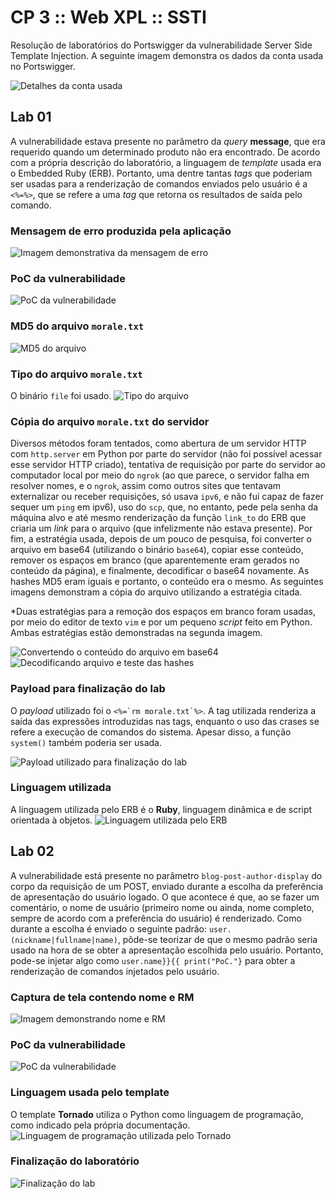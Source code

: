 # CP 3 :: Web XPL :: SSTI
Resolução de laboratórios do Portswigger da vulnerabilidade Server Side Template Injection. A seguinte imagem demonstra os dados da conta usada no Portswigger.

![Detalhes da conta usada](/imgs/0.png)

## Lab 01
A vulnerabilidade estava presente no parâmetro da *query* **message**, que era requerido quando um determinado produto não era encontrado. De acordo com a própria descrição do laboratório, a linguagem de *template* usada era o Embedded Ruby (ERB). Portanto, uma dentre tantas *tags* que poderiam ser usadas para a renderização de comandos enviados pelo usuário é a `<%=%>`, que se refere a uma *tag* que retorna os resultados de saída pelo comando. 

### Mensagem de erro produzida pela aplicação
![Imagem demonstrativa da mensagem de erro](/imgs/1.png)

### PoC da vulnerabilidade
![PoC da vulnerabilidade](/imgs/2.png)

### MD5 do arquivo `morale.txt`
![MD5 do arquivo](/imgs/3.png)

### Tipo do arquivo `morale.txt`
O binário `file` foi usado.
![Tipo do arquivo](/imgs/4.png)

### Cópia do arquivo `morale.txt` do servidor
Diversos métodos foram tentados, como abertura de um servidor HTTP com `http.server` em Python por parte do servidor (não foi possível acessar esse servidor HTTP criado), tentativa de requisição por parte do servidor ao computador local por meio do `ngrok` (ao que parece, o servidor falha em resolver nomes, e o `ngrok`, assim como outros sites que tentavam externalizar ou receber requisições, só usava `ipv6`, e não fui capaz de fazer sequer um `ping` em ipv6), uso do `scp`, que, no entanto, pede pela senha da máquina alvo e até mesmo renderização da função `link_to` do ERB que criaria um *link* para o arquivo (que infelizmente não estava presente). Por fim, a estratégia usada, depois de um pouco de pesquisa, foi converter o arquivo em base64 (utilizando o binário `base64`), copiar esse conteúdo, remover os espaços em branco (que aparentemente eram gerados no conteúdo da página), e finalmente, decodificar o base64 novamente. As hashes MD5 eram iguais e portanto, o conteúdo era o mesmo. As seguintes imagens demonstram a cópia do arquivo utilizando a estratégia citada.

*Duas estratégias para a remoção dos espaços em branco foram usadas, por meio do editor de texto `vim` e por um pequeno *script* feito em Python. Ambas estratégias estão demonstradas na segunda imagem.

![Convertendo o conteúdo do arquivo em base64](/imgs/5_1.png)
![Decodificando arquivo e teste das hashes](/imgs/5_2.png)

### Payload para finalização do lab
O *payload* utilizado foi o ``<%=`rm morale.txt`%>``. A tag utilizada renderiza a saída das expressões introduzidas nas tags, enquanto o uso das crases se refere a execução de comandos do sistema. Apesar disso, a função `system()` também poderia ser usada.

![Payload utilizado para finalização do lab](/imgs/6.png)

### Linguagem utilizada
A linguagem utilizada pelo ERB é o **Ruby**, linguagem dinâmica e de script orientada à objetos.
![Linguagem utilizada pelo ERB](/imgs/7.png)

## Lab 02
A vulnerabilidade está presente no parâmetro `blog-post-author-display` do corpo da requisição de um POST, enviado durante a escolha da preferência de apresentação do usuário logado. O que acontece é que, ao se fazer um comentário, o nome de usuário (primeiro nome ou ainda, nome completo, sempre de acordo com a preferência do usuário) é renderizado. Como durante a escolha é enviado o seguinte padrão: `user.(nickname|fullname|name)`, pôde-se teorizar de que o mesmo padrão seria usado na hora de se obter a apresentação escolhida pelo usuário. Portanto, pode-se injetar algo como `user.name}}{{ print("PoC."}` para obter a renderização de comandos injetados pelo usuário.

### Captura de tela contendo nome e RM
![Imagem demonstrando nome e RM](/imgs/8.png)

### PoC da vulnerabilidade
![PoC da vulnerabilidade](/imgs/9.png)

### Linguagem usada pelo template
O template **Tornado** utiliza o Python como linguagem de programação, como indicado pela própria documentação.
![Linguagem de programação utilizada pelo Tornado](/imgs/10.png)

### Finalização do laboratório
![Finalização do lab](/imgs/11.png)

